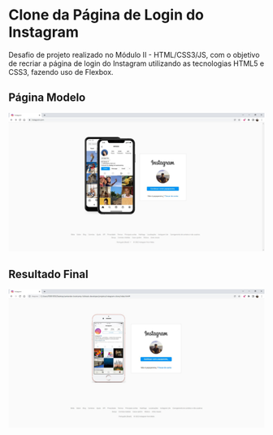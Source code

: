 ﻿# Clone da Página de Login do Instagram

Desafio de projeto realizado no Módulo II - HTML/CSS3/JS, com o objetivo de recriar a página de login do Instagram utilizando as tecnologias HTML5 e CSS3, fazendo uso de Flexbox.

## Página Modelo
![Página Modelo](./instagram-page-model.jpg)

## Resultado Final
![Resultado Final](./instagram-page-result.jpg)